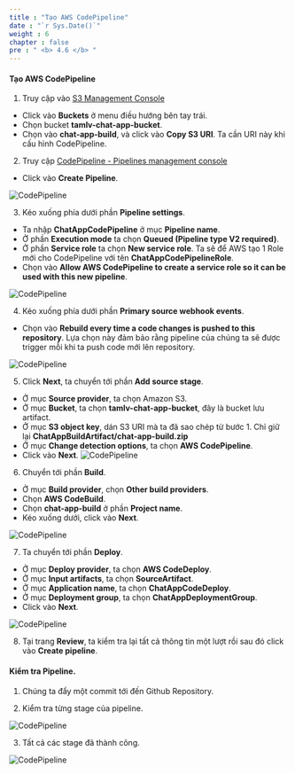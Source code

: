 ```yaml
---
title : "Tạo AWS CodePipeline"
date : "`r Sys.Date()`"
weight : 6
chapter : false
pre : " <b> 4.6 </b> "
---
```


#### Tạo AWS CodePipeline

1. Truy cập vào [S3 Management Console](https://eu-west-2.console.aws.amazon.com/s3/home?region=eu-west-2)
  + Click vào **Buckets** ở menu điều hướng bên tay trái.
  + Chọn bucket **tamlv-chat-app-bucket**.
  + Chọn vào **chat-app-build**, và click vào **Copy S3 URI**. Ta cần URI này khi cấu hình CodePipeline.

2. Truy cập [CodePipeline - Pipelines management console](https://eu-west-2.console.aws.amazon.com/codesuite/codepipeline/pipelines)
  + Click vào **Create Pipeline**.
  
![CodePipeline](https://tamlv.buzz/aws-workshop/images/tamlv.buzz/aws-workshop/images/4.pipeline/026-codepipeline.png)

3. Kéo xuống phía dưới phần **Pipeline settings**.
  + Ta nhập **ChatAppCodePipeline** ở mục **Pipeline name**.
  + Ở phần **Execution mode** ta chọn **Queued (Pipeline type V2 required)**.
  + Ở phần **Service role** ta chọn **New service role**. Ta sẽ để AWS tạo 1 Role mới cho CodePipeline với tên **ChatAppCodePipelineRole**.
  + Chọn vào **Allow AWS CodePipeline to create a service role so it can be used with this new pipeline**.
  
![CodePipeline](https://tamlv.buzz/aws-workshop/images/tamlv.buzz/aws-workshop/images/4.pipeline/027-codepipeline.png)

4. Kéo xuống phía dưới phần **Primary source webhook events**.
  + Chọn vào **Rebuild every time a code changes is pushed to this repository**. Lựa chọn này đảm bảo rằng pipeline của chúng ta sẽ được trigger mỗi khi ta push code mới lên repository.

![CodePipeline](https://tamlv.buzz/aws-workshop/images/tamlv.buzz/aws-workshop/images/4.pipeline/028-codepipeline.png)

5. Click **Next**, ta chuyển tới phần **Add source stage**.
  + Ở mục **Source provider**, ta chọn Amazon S3.
  + Ở mục **Bucket**, ta chọn **tamlv-chat-app-bucket**, đây là bucket lưu artifact.
  + Ở mục **S3 object key**, dán S3 URI mà ta đã sao chép từ bước 1. Chỉ giữ lại **ChatAppBuildArtifact/chat-app-build.zip**
  + Ở mục **Change detection options**, ta chọn **AWS CodePipeline**.
  + Click vào **Next**.
![CodePipeline](https://tamlv.buzz/aws-workshop/images/tamlv.buzz/aws-workshop/images/4.pipeline/029-codepipeline.png)

6. Chuyển tới phần **Build**.
  + Ở mục **Build provider**, chọn **Other build providers**.
  + Chọn **AWS CodeBuild**.
  + Chọn **chat-app-build** ở phần **Project name**.
  + Kéo xuống dưới, click vào **Next**.

![CodePipeline](https://tamlv.buzz/aws-workshop/images/tamlv.buzz/aws-workshop/images/4.pipeline/030-codepipeline.png)

7. Ta chuyển tới phần **Deploy**.
  + Ở mục **Deploy provider**, ta chọn **AWS CodeDeploy**.
  + Ở mục **Input artifacts**, ta chọn **SourceArtifact**.
  + Ở mục **Application name**, ta chọn **ChatAppCodeDeploy**.
  + Ở mục **Deployment group**, ta chọn **ChatAppDeploymentGroup**.
  + Click vào **Next**.

![CodePipeline](https://tamlv.buzz/aws-workshop/images/tamlv.buzz/aws-workshop/images/4.pipeline/031-codepipeline.png)

8. Tại trang **Review**, ta kiểm tra lại tất cả thông tin một lượt rồi sau đó click vào **Create pipeline**.

#### Kiểm tra **Pipeline**.
1. Chúng ta đẩy một commit tới đến Github Repository.

2. Kiểm tra từng stage của pipeline.

![CodePipeline](https://tamlv.buzz/aws-workshop/images/tamlv.buzz/aws-workshop/images/4.pipeline/032-codepipeline.png)

3. Tất cả các stage đã thành công.

![CodePipeline](https://tamlv.buzz/aws-workshop/images/tamlv.buzz/aws-workshop/images/4.pipeline/033-codepipeline.png)